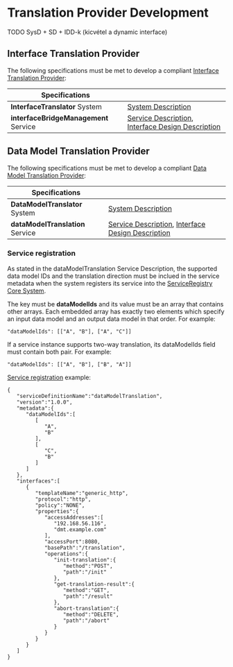 # Translation Provider Development

TODO SysD + SD + IDD-k (kicvétel a dynamic interface)

## Interface Translation Provider

The following specifications must be met to develop a compliant [Interface Translation Provider](./translation_providers.md#interface-translation-providers):

| Specifications |     |
| -------------- | --- |
| **InterfaceTranslator** System | [System Description](TODO) |
| **interfaceBridgeManagement** Service | [Service Description](../../assets/sd/5_1_0/interfaceBridgeManagement_sd.pdf), [Interface Design Description](TODO) |

## Data Model Translation Provider

The following specifications must be met to develop a compliant [Data Model Translation Provider](./translation_providers.md#data-model-translation-providers):

| Specifications |     |
| -------------- | --- |
| **DataModelTranslator** System | [System Description](../../assets/sysd/5_1_0/DataModelTranslator_sysd.pdf) |
| **dataModelTranslation** Service | [Service Description](../../assets/sd/5_1_0/dataModelTranslation_sd.pdf), [Interface Design Description](../../api/add-on/dataModelTranslation-generic-http.md) |

### Service registration

As stated in the dataModelTranslation Service Description, the supported data model IDs and the translation direction must be inclued in the service metadata when the system registers its service into the [ServiceRegistry Core System](../../core_systems/service_registry.md).

The key must be **dataModelIds** and its value must be an array that contains other arrays. Each embedded array has exactly two elements which specify an input data model and an output data model in that order. For example:

```
"dataModelIds": [["A", "B"], ["A", "C"]]
```

If a service instance supports two-way translation, its dataModelIds field must contain both
pair. For example:

```
"dataModelIds": [["A", "B"], ["B", "A"]]
```

[Service registration](../../core_systems/service_registry.md#servicediscovery) example:

```
{
   "serviceDefinitionName":"dataModelTranslation",
   "version":"1.0.0",
   "metadata":{
      "dataModelIds":[
         [
            "A",
            "B"
         ],
         [
            "C",
            "B"
         ]
      ]
   },
   "interfaces":[
      {
         "templateName":"generic_http",
         "protocol":"http",
         "policy":"NONE",
         "properties":{
            "accessAddresses":[
               "192.168.56.116",
               "dmt.example.com"
            ],
            "accessPort":8080,
            "basePath":"/translation",
            "operations":{
               "init-translation":{
                  "method":"POST",
                  "path":"/init"
               },
               "get-translation-result":{
                  "method":"GET",
                  "path":"/result"
               },
               "abort-translation":{
                  "method":"DELETE",
                  "path":"/abort"
               }
            }
         }
      }
   ]
}
```
